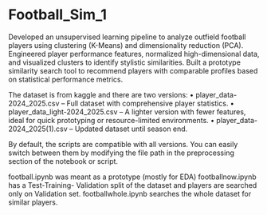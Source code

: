 # Football_Sim_1
Developed an unsupervised learning pipeline to analyze outfield football players using clustering (K-Means) and dimensionality reduction (PCA). Engineered player performance features, normalized high-dimensional data, and visualized clusters to identify stylistic similarities. Built a prototype similarity search tool to recommend players with comparable profiles based on statistical performance metrics.


The dataset is from kaggle and there are two versions:
	•	player_data-2024_2025.csv – Full dataset with comprehensive player statistics.
	•	player_data_light-2024_2025.csv – A lighter version with fewer features, ideal for quick prototyping or resource-limited environments.
 	•	player_data-2024_2025(1).csv – Updated dataset until season end.
	
 

By default, the scripts are compatible with all versions. You can easily switch between them by modifying the file path in the preprocessing section of the notebook or script.

football.ipynb was meant as a prototype (mostly for EDA)
footballnow.ipynb has a Test-Training- Validation split of the dataset and players are searched only on Validation set.
footballwhole.ipynb searches the whole dataset for similar players.

